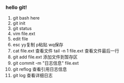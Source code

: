 ### hello git!

1. git bash here
2. git init
3. git status
4. vim file.ext
5. edit file
6. esc yy复制 p粘贴 wq保存
7. cat file.ext 查看文件 tail -n 1 file.ext 查看文件最后一行
8. git add file.ext 添加文件到暂存区
9. git commit -m "日志信息"  file.ext
10. git reflog 查看引用日志信息
11. git log 查看详细日志
